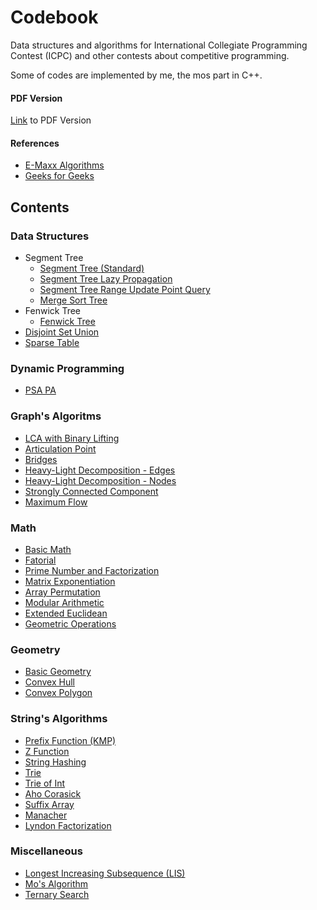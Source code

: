 # Codebook

Data structures and algorithms for International Collegiate Programming Contest (ICPC) and other contests about competitive programming.

Some of codes are implemented by me, the mos part in C++.

#### PDF Version

[Link](https://github.com/danielvitor2d/Codebook/blob/main/docs/My_Codebook.pdf) to PDF Version 

#### References

- [E-Maxx Algorithms](http://cp-algorithms.com/)
- [Geeks for Geeks](https://www.geeksforgeeks.org/)

## Contents

### Data Structures

- Segment Tree
    - [Segment Tree (Standard)](https://github.com/danielvitor2d/Codebook/blob/main/code/data_structures/segment_tree.h)
    - [Segment Tree Lazy Propagation](https://github.com/danielvitor2d/Codebook/blob/main/code/data_structures/segment_tree_lazy.h)
    - [Segment Tree Range Update Point Query](https://github.com/danielvitor2d/Codebook/blob/main/code/data_structures/segment_tree_range_update_point_query.h)
    - [Merge Sort Tree](https://github.com/danielvitor2d/Codebook/blob/main/code/data_structures/merge_sort_tree.h)
- Fenwick Tree
    - [Fenwick Tree](https://github.com/danielvitor2d/Codebook/blob/main/code/data_structures/fenwick_tree.h)
- [Disjoint Set Union](https://github.com/danielvitor2d/Codebook/blob/main/code/data_structures/dsu.h)
- [Sparse Table](https://github.com/danielvitor2d/Codebook/blob/main/code/data_structures/sparse_table.h)


### Dynamic Programming

- [PSA PA](https://github.com/danielvitor2d/Codebook/blob/main/code/dynamic_programming/psa.h)

### Graph's Algoritms

- [LCA with Binary Lifting](https://github.com/danielvitor2d/Codebook/blob/main/code/graphs/lca.h)
- [Articulation Point](https://github.com/danielvitor2d/Codebook/blob/main/code/graphs/articulation_point.h)
- [Bridges](https://github.com/danielvitor2d/Codebook/blob/main/code/graphs/bridges.h)
- [Heavy-Light Decomposition - Edges](https://github.com/danielvitor2d/Codebook/blob/main/code/graphs/hld_edges.h)
- [Heavy-Light Decomposition - Nodes](https://github.com/danielvitor2d/Codebook/blob/main/code/graphs/hld_nodes.h)
- [Strongly Connected Component](https://github.com/danielvitor2d/Codebook/blob/main/code/graphs/strongly_connected_component.h)
- [Maximum Flow](https://github.com/danielvitor2d/Codebook/blob/main/code/graphs/maximum_flow.h)

### Math

- [Basic Math](https://github.com/danielvitor2d/Codebook/blob/main/code/math/basic_math.h)
- [Fatorial](https://github.com/danielvitor2d/Codebook/blob/main/code/math/fatorial.h)
- [Prime Number and Factorization](https://github.com/danielvitor2d/Codebook/blob/main/code/math/primes.h)
- [Matrix Exponentiation](https://github.com/danielvitor2d/Codebook/blob/main/code/math/matrix_exponentiation.h)
- [Array Permutation](https://github.com/danielvitor2d/Codebook/blob/main/code/math/array_permutation.h)
- [Modular Arithmetic](https://github.com/danielvitor2d/Codebook/blob/main/code/math/modular.h)
- [Extended Euclidean](https://github.com/danielvitor2d/Codebook/blob/main/code/math/extended_euclidean.h)
- [Geometric Operations](https://github.com/danielvitor2d/Codebook/blob/main/code/math/geometric_operations.h)

### Geometry

- [Basic Geometry](https://github.com/danielvitor2d/Codebook/blob/main/code/geometry/basic_geometry.h)
- [Convex Hull](https://github.com/danielvitor2d/Codebook/blob/main/code/geometry/convex_hull.h)
- [Convex Polygon](https://github.com/danielvitor2d/Codebook/blob/main/code/geometry/convex_polygon.h)

### String's Algorithms

- [Prefix Function (KMP)](https://github.com/danielvitor2d/Codebook/blob/main/code/strings/prefix_function.h)
- [Z Function](https://github.com/danielvitor2d/Codebook/blob/main/code/strings/z_function.h)
- [String Hashing](https://github.com/danielvitor2d/Codebook/blob/main/code/strings/hashing.h)
- [Trie](https://github.com/danielvitor2d/Codebook/blob/main/code/strings/trie.h)
- [Trie of Int](https://github.com/danielvitor2d/Codebook/blob/main/code/strings/trie_int.h)
- [Aho Corasick](https://github.com/danielvitor2d/Codebook/blob/main/code/strings/aho_corasick.h)
- [Suffix Array](https://github.com/danielvitor2d/Codebook/blob/main/code/strings/suffix_array.h)
- [Manacher](https://github.com/danielvitor2d/Codebook/blob/main/code/strings/manacher.h)
- [Lyndon Factorization](https://github.com/danielvitor2d/Codebook/blob/main/code/strings/lyndon_factorization.h)

### Miscellaneous

- [Longest Increasing Subsequence (LIS)](https://github.com/danielvitor2d/Codebook/blob/main/code/miscellaneous/lis.h)
- [Mo's Algorithm](https://github.com/danielvitor2d/Codebook/blob/main/code/miscellaneous/mo_algorithm.h)
- [Ternary Search](https://github.com/danielvitor2d/Codebook/blob/main/code/miscellaneous/ternary_search.h)